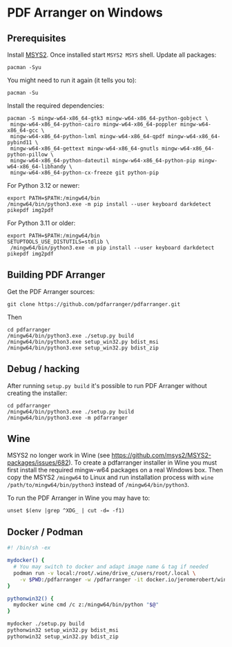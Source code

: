 # PDF Arranger on Windows

## Prerequisites

Install [MSYS2](http://www.msys2.org). Once installed start `MSYS2 MSYS` shell.
Update all packages: 

```
pacman -Syu
```

You might need to run it again (it tells you to):

```
pacman -Su
```

Install the required dependencies:

```
pacman -S mingw-w64-x86_64-gtk3 mingw-w64-x86_64-python-gobject \
 mingw-w64-x86_64-python-cairo mingw-w64-x86_64-poppler mingw-w64-x86_64-gcc \
 mingw-w64-x86_64-python-lxml mingw-w64-x86_64-qpdf mingw-w64-x86_64-pybind11 \
 mingw-w64-x86_64-gettext mingw-w64-x86_64-gnutls mingw-w64-x86_64-python-pillow \
 mingw-w64-x86_64-python-dateutil mingw-w64-x86_64-python-pip mingw-w64-x86_64-libhandy \
 mingw-w64-x86_64-python-cx-freeze git python-pip
```

For Python 3.12 or newer:

```
export PATH=$PATH:/mingw64/bin
/mingw64/bin/python3.exe -m pip install --user keyboard darkdetect pikepdf img2pdf
```

For Python 3.11 or older:

```
export PATH=$PATH:/mingw64/bin
SETUPTOOLS_USE_DISTUTILS=stdlib \
 /mingw64/bin/python3.exe -m pip install --user keyboard darkdetect pikepdf img2pdf
```

## Building PDF Arranger

Get the PDF Arranger sources:

```
git clone https://github.com/pdfarranger/pdfarranger.git
```

Then

```
cd pdfarranger
/mingw64/bin/python3.exe ./setup.py build
/mingw64/bin/python3.exe setup_win32.py bdist_msi
/mingw64/bin/python3.exe setup_win32.py bdist_zip
```

## Debug / hacking

After running `setup.py build` it's possible to run PDF Arranger without creating the installer:

```
cd pdfarranger
/mingw64/bin/python3.exe ./setup.py build
/mingw64/bin/python3.exe -m pdfarranger
```

## Wine

MSYS2 no longer work in Wine (see <https://github.com/msys2/MSYS2-packages/issues/682>). To
create a pdfarranger installer in Wine you must first install the required mingw-w64 packages
on a real Windows box. Then copy the MSYS2 `/mingw64` to Linux and run installation process with
`wine /path/to/mingw64/bin/python3` instead of `/mingw64/bin/python3`.

To run the PDF Arranger in Wine you may have to:

```
unset $(env |grep ^XDG_ | cut -d= -f1)
```

## Docker / Podman

```bash
#! /bin/sh -ex

mydocker() {
  # You may switch to docker and adapt image name & tag if needed
  podman run -v local:/root/.wine/drive_c/users/root/.local \
    -v $PWD:/pdfarranger -w /pdfarranger -it docker.io/jeromerobert/wine-mingw64:1.8.1 "$@"
}

pythonwin32() {
  mydocker wine cmd /c z:/mingw64/bin/python "$@"
}

mydocker ./setup.py build
pythonwin32 setup_win32.py bdist_msi
pythonwin32 setup_win32.py bdist_zip
```
